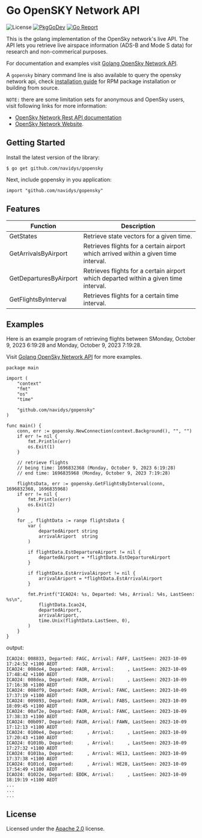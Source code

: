 # Go OpenSKY Network API
![License](https://img.shields.io/badge/License-Apache_2.0-blue.svg)
[![PkgGoDev](https://pkg.go.dev/badge/github.com/navidys/gopensky)](https://pkg.go.dev/github.com/navidys/gopensky)
[![Go Report](https://goreportcard.com/badge/github.com/navidys/gopensky)](https://goreportcard.com/report/github.com/navidys/gopensky)

This is the golang implementation of the OpenSky network's live API.
The API lets you retrieve live airspace information (ADS-B and Mode S data) for research and non-commerical purposes.

For documentation and examples visit [Golang OpenSky Network API](https://navidys.github.io/gopensky/).

A `gopensky` binary command line is also available to query the opensky network api, check [installation guide](./INSTALL.md) for RPM package installation or building from source.

`NOTE:` there are some limitation sets for anonymous and OpenSky users, visit following links for more information:
* [OpenSky Network Rest API documentation](https://openskynetwork.github.io/opensky-api/)
* [OpenSky Network Website](https://opensky-network.org/).

## Getting Started

Install the latest version of the library:

```
$ go get github.com/navidys/gopensky
```

Next, include gopensky in you application:

```
import "github.com/navidys/gopensky"
```

## Features

| Function  | Description |
| --------- | ----------- |
| GetStates |  Retrieve state vectors for a given time.
| GetArrivalsByAirport | Retrieves flights for a certain airport which arrived within a given time interval.
| GetDeparturesByAirport | Retrieves flights for a certain airport which departed within a given time interval.
| GetFlightsByInterval | Retrieves flights for a certain time interval.

## Examples

Here is an example program of retrieving flights between SMonday, October 9, 2023 6:19:28 and Monday, October 9, 2023 7:19:28.

Visit [Golang OpenSky Network API](https://navidys.github.io/gopensky/) for more examples.

```
package main

import (
	"context"
	"fmt"
	"os"
	"time"

	"github.com/navidys/gopensky"
)

func main() {
	conn, err := gopensky.NewConnection(context.Background(), "", "")
	if err != nil {
		fmt.Println(err)
		os.Exit(1)
	}

	// retrieve flights
	// being time: 1696832368 (Monday, October 9, 2023 6:19:28)
	// end time: 1696835968 (Monday, October 9, 2023 7:19:28)

	flightsData, err := gopensky.GetFlightsByInterval(conn, 1696832368, 1696835968)
	if err != nil {
		fmt.Println(err)
		os.Exit(2)
	}

	for _, flightData := range flightsData {
		var (
			departedAirport string
			arrivalAriport  string
		)

		if flightData.EstDepartureAirport != nil {
			departedAirport = *flightData.EstDepartureAirport
		}

		if flightData.EstArrivalAirport != nil {
			arrivalAriport = *flightData.EstArrivalAirport
		}

		fmt.Printf("ICAO24: %s, Departed: %4s, Arrival: %4s, LastSeen: %s\n",
			flightData.Icao24,
			departedAirport,
			arrivalAriport,
			time.Unix(flightData.LastSeen, 0),
		)
	}
}
```

output:

```
ICAO24: 008833, Departed: FAGC, Arrival: FAFF, LastSeen: 2023-10-09 17:24:52 +1100 AEDT
ICAO24: 008de4, Departed: FAOR, Arrival:     , LastSeen: 2023-10-09 17:48:42 +1100 AEDT
ICAO24: 008dea, Departed: FAOR, Arrival:     , LastSeen: 2023-10-09 17:16:38 +1100 AEDT
ICAO24: 008df9, Departed: FAOR, Arrival: FANC, LastSeen: 2023-10-09 17:37:19 +1100 AEDT
ICAO24: 009893, Departed: FAOR, Arrival: FABS, LastSeen: 2023-10-09 18:09:45 +1100 AEDT
ICAO24: 00af2e, Departed: FAOR, Arrival: FANC, LastSeen: 2023-10-09 17:38:33 +1100 AEDT
ICAO24: 00b097, Departed: FAOR, Arrival: FAWN, LastSeen: 2023-10-09 17:12:13 +1100 AEDT
ICAO24: 0100e4, Departed:     , Arrival:     , LastSeen: 2023-10-09 17:20:43 +1100 AEDT
ICAO24: 01010b, Departed:     , Arrival:     , LastSeen: 2023-10-09 17:27:32 +1100 AEDT
ICAO24: 0101ba, Departed:     , Arrival: HE13, LastSeen: 2023-10-09 17:37:38 +1100 AEDT
ICAO24: 0101cd, Departed:     , Arrival: HE28, LastSeen: 2023-10-09 17:54:49 +1100 AEDT
ICAO24: 01022e, Departed: EDDK, Arrival:     , LastSeen: 2023-10-09 18:19:19 +1100 AEDT
...
...
...
```

## License

Licensed under the [Apache 2.0](LICENSE) license.
